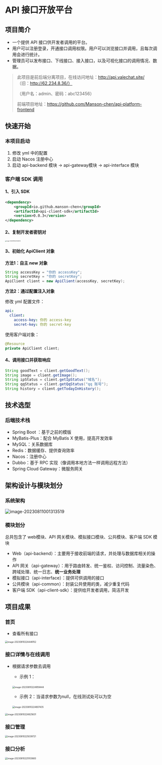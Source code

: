 # API 接口开放平台

## **项目简介**

- 一个提供 API 接口供开发者调用的平台。
- 用户可以注册登录，开通接口调用权限。用户可以浏览接口并调用，且每次调用会进行统计。
- 管理员可以发布接口、下线接口、接入接口，以及可视化接口的调用情况、数据。

> 此项目是前后端分离项目，在线访问地址：http://api.valechat.site/
> （旧：http://62.234.8.36/）
>
> （用户名：admin、密码：abc123456）
>
> 前端项目地址：https://github.com/Manson-chen/api-platform-frontend

## 快速开始

### 本项目启动

1. 修改 yml 中的配置
2. 启动 Nacos 注册中心
3. 启动 api-backend 模块 -> api-gateway模块 -> api-interface 模块



### 客户端 SDK 调用

#### 1、引入 SDK

```xml
<dependency>
    <groupId>io.github.manson-chen</groupId>
    <artifactId>api-client-sdk</artifactId>
    <version>0.0.3</version>
</dependency>
```



#### 2、复制开发者密钥对

<img src="README.assets/image-20230810225124905.png" alt="image-20230810225124905" style="zoom: 25%;" />

#### 3、初始化 ApiClient 对象

**方法1：自主 new 对象**

```java
String accessKey = "你的 accessKey";
String secretKey = "你的 secretKey";
ApiClient client = new ApiClient(accessKey, secretKey);
```



**方法2：通过配置注入对象**

修改 yml 配置文件：

```yml
api:
  client:
    access-key: 你的 access-key
    secret-key: 你的 secret-key
```

使用客户端对象：

```java
@Resource
private ApiClient client;
```

#### 4、调用接口并获取响应

```java
String goodText = client.getGoodText();
String image = client.getImage();
String ipStatus = client.getIpStatus("域名");
String qqStatus = client.getQqStatus("qq 账号");
String history = client.getTodayInHistory();
```



## 技术选型

### 后端技术栈

- Spring Boot ：基于之前的模版
- MyBatis-Plus：配合 MyBatis X 使用，提高开发效率
- MySQL：关系数据库
- Redis：数据缓存、提供查询效率
- Nacos：注册中心
- Dubbo：基于 RPC 实现（像调用本地方法一样调用远程方法）
- Spring Cloud Gateway：微服务网关



## 架构设计与模块划分

### 系统架构

![image-20230811001313519](README.assets/image-20230811001313519.png)

### 模块划分

总共包含了 web模块、API 网关模块、模拟接口模块、公共模块、客户端 SDK 模块

- Web（api-backend）：主要用于接收前端的请求，并处理与数据库相关的操作
- API 网关（api-gateway）：用于路由转发、统一鉴权、访问控制、流量染色、跨域处理、统一日志、**统一业务处理**
- 模拟接口（api-interface）：提供可供调用的接口
- 公共模块（api-common）：封装公共使用的类，减少重复代码
- 客户端 SDK（api-client-sdk）：提供给开发者调用，简洁开发



## 项目成果

### 首页

- 查看所有接口

<img src="README.assets/image-20230810224446152.png" alt="image-20230810224446152" style="zoom: 50%;" />

### 接口详情与在线调用

- 根据请求参数去调用

  - 示例 1：

  ​	<img src="README.assets/image-20230810224959444.png" alt="image-20230810224959444" style="zoom: 50%;" />

  - 示例 2：当请求参数为null，在线测试处可以为空

  ​	<img src="README.assets/image-20230810224807435.png" alt="image-20230810224807435" style="zoom: 50%;" />

<img src="README.assets/image-20230810224825631.png" alt="image-20230810224825631" style="zoom:50%;" />

### 接口管理

<img src="README.assets/image-20230810225039721.png" alt="image-20230810225039721" style="zoom: 50%;" />

### 接口分析

<img src="README.assets/image-20230810225103683.png" alt="image-20230810225103683" style="zoom: 50%;" />











